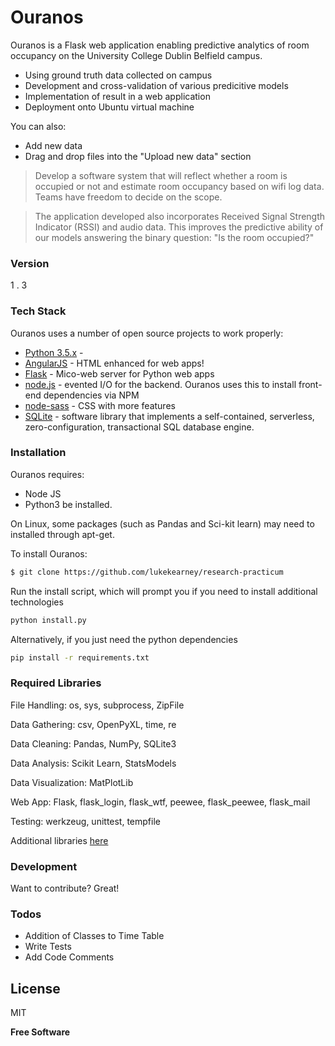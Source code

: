 # Ouranos

Ouranos is a Flask web application enabling predictive analytics of room occupancy on the University College Dublin Belfield campus.

  - Using ground truth data collected on campus
  - Development and cross-validation of various predicitive models
  - Implementation of result in a web application
  - Deployment onto Ubuntu virtual machine

You can also:
  - Add new data
  - Drag and drop files into the "Upload new data" section


> Develop a software system that will reflect whether a room is occupied or not
and estimate room occupancy based on wifi log data.
>Teams have freedom to decide on the scope. 

> The application developed also incorporates Received Signal Strength Indicator (RSSI) and audio data.
> This improves the predictive ability of our models answering the binary question: "Is the room occupied?"

### Version
1 . 3

### Tech Stack

Ouranos uses a number of open source projects to work properly:
* [Python 3.5.x] -
* [AngularJS] - HTML enhanced for web apps!
* [Flask] - Mico-web server for Python web apps
* [node.js] - evented I/O for the backend. Ouranos uses this to install front-end dependencies via NPM
* [node-sass] - CSS with more features
* [SQLite] - software library that implements a self-contained, serverless, zero-configuration, transactional SQL database engine.



### Installation

Ouranos requires:
- Node JS
- Python3 
 be installed.

On Linux, some packages (such as Pandas and Sci-kit learn) may need to installed through apt-get. 

To install Ouranos:
```sh
$ git clone https://github.com/lukekearney/research-practicum
```

Run the install script, which will prompt you if you need to install additional technologies
```sh
python install.py
```

Alternatively, if you just need the python dependencies
```sh
pip install -r requirements.txt
```



### Required Libraries

File Handling:              os, sys, subprocess, ZipFile
	
Data Gathering:			    csv, OpenPyXL, time, re

Data Cleaning:              Pandas, NumPy, SQLite3
					
Data Analysis:              Scikit Learn, StatsModels
	
Data Visualization:         MatPlotLib
	
Web App:				    Flask, flask_login, flask_wtf, peewee, flask_peewee, flask_mail

Testing:                    werkzeug, unittest, tempfile

Additional libraries [here]

### Development

Want to contribute? Great!



### Todos
 - Addition of Classes to Time Table
 - Write Tests
 - Add Code Comments


License
----

MIT


**Free Software**

[//]: # (These are reference links used in the file. http://stackoverflow.com/questions/4823468/store-comments-in-markdown-syntax)

   [Python 3.5.x]: <https://docs.python.org>
   [Flask]: <http://flask.pocoo.org/>
   [node.js]: <http://nodejs.org>
   [jQuery]: <http://jquery.com>
   [AngularJS]: <http://angularjs.org>
   [node-sass]: <https://github.com/sass/node-sass>
   [SQLite]: <https://www.sqlite.org/>
   [here]: <https://github.com/lukekearney/research-practicum/blob/master/app/static/package.json>